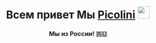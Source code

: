 
<h1 align="center">Всем привет Мы <a href="https://www.figma.com/design/wkrRbLX1UXBvyhg6BJW8nW/Untitled?node-id=0-1" target="_blank">Picolini</a>
<img src="https://github.com/blackcater/blackcater/raw/main/images/Hi.gif" height="32"/></h1>
<h3 align="center">Мы из России! 🇷🇺</h3>
